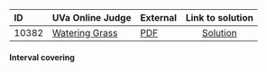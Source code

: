 | ID | UVa Online Judge | External | Link to solution |
|:---|:---|:---|:---:|
| 10382 | [Watering Grass](https://onlinejudge.org/index.php?option=com_onlinejudge&Itemid=8&category=657&page=show_problem&problem=1323) | [PDF](https://onlinejudge.org/external/103/10382.pdf) | [Solution](https://github.com/versenyi98/uva-solutions/tree/main/solutions/10382%20-%20Watering%20Grass)|
#### Interval covering